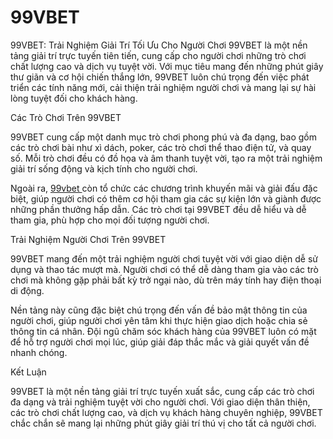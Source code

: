 # 99VBET
99VBET: Trải Nghiệm Giải Trí Tối Ưu Cho Người Chơi
99VBET là một nền tảng giải trí trực tuyến tiên tiến, cung cấp cho người chơi những trò chơi chất lượng cao và dịch vụ tuyệt vời. Với mục tiêu mang đến những phút giây thư giãn và cơ hội chiến thắng lớn, 99VBET luôn chú trọng đến việc phát triển các tính năng mới, cải thiện trải nghiệm người chơi và mang lại sự hài lòng tuyệt đối cho khách hàng.

Các Trò Chơi Trên 99VBET

99VBET cung cấp một danh mục trò chơi phong phú và đa dạng, bao gồm các trò chơi bài như xì dách, poker, các trò chơi thể thao điện tử, và quay số. Mỗi trò chơi đều có đồ họa và âm thanh tuyệt vời, tạo ra một trải nghiệm giải trí sống động và kịch tính cho người chơi.

Ngoài ra, <a href="https://99vbet.site"> 99vbet </a> còn tổ chức các chương trình khuyến mãi và giải đấu đặc biệt, giúp người chơi có thêm cơ hội tham gia các sự kiện lớn và giành được những phần thưởng hấp dẫn. Các trò chơi tại 99VBET đều dễ hiểu và dễ tham gia, phù hợp cho mọi đối tượng người chơi.

Trải Nghiệm Người Chơi Trên 99VBET

99VBET mang đến một trải nghiệm người chơi tuyệt vời với giao diện dễ sử dụng và thao tác mượt mà. Người chơi có thể dễ dàng tham gia vào các trò chơi mà không gặp phải bất kỳ trở ngại nào, dù trên máy tính hay điện thoại di động.

Nền tảng này cũng đặc biệt chú trọng đến vấn đề bảo mật thông tin của người chơi, giúp người chơi yên tâm khi thực hiện giao dịch hoặc chia sẻ thông tin cá nhân. Đội ngũ chăm sóc khách hàng của 99VBET luôn có mặt để hỗ trợ người chơi mọi lúc, giúp giải đáp thắc mắc và giải quyết vấn đề nhanh chóng.

Kết Luận

99VBET là một nền tảng giải trí trực tuyến xuất sắc, cung cấp các trò chơi đa dạng và trải nghiệm tuyệt vời cho người chơi. Với giao diện thân thiện, các trò chơi chất lượng cao, và dịch vụ khách hàng chuyên nghiệp, 99VBET chắc chắn sẽ mang lại những phút giây giải trí thú vị cho tất cả người chơi.

